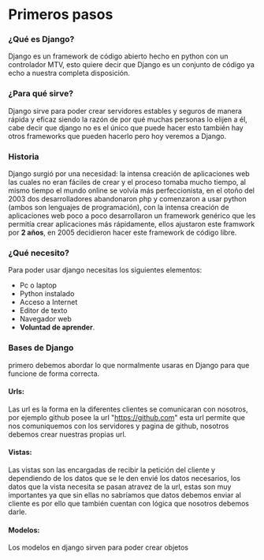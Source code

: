 # Primeros pasos

### ¿Qué es Django?
Django es un framework de código abierto hecho en python con un controlador MTV, esto quiere decir que Django es un conjunto de código ya echo a nuestra completa disposición.

### ¿Para qué sirve?
Django sirve para poder crear servidores estables y seguros de manera rápida y eficaz siendo la razón de por qué muchas personas lo elijen a él, cabe decir que django no es el único que puede hacer esto también hay otros frameworks que pueden hacerlo pero hoy veremos a Django.

### Historia
Django surgió por una necesidad: la intensa creación de aplicaciones web las cuales no eran fáciles de crear y el proceso tomaba mucho tiempo, al mismo tiempo el mundo online se volvía más perfeccionista, en el otoño del 2003 dos desarrolladores abandonaron php y comenzaron a usar python (ambos son lenguajes de programación), con la intensa creación de aplicaciones web poco a poco desarrollaron un framework genérico que les permitía crear aplicaciones más rápidamente, ellos ajustaron este framwork por **2 años**, en 2005 decidieron hacer este framework de código libre.

### ¿Qué necesito?
Para poder usar django necesitas los siguientes elementos:
* Pc o laptop
* Python instalado
* Acceso a Internet 
* Editor de texto
* Navegador web
* **Voluntad de aprender**. 

### Bases de Django
primero debemos abordar lo que normalmente usaras en Django para que funcione de forma correcta.

#### Urls:
Las url es la forma en la diferentes clientes se comunicaran con nosotros, por ejemplo github posee la url "https://github.com" esta url permite que nos comuniquemos con los servidores y pagina de github, nosotros debemos crear nuestras propias url.

#### Vistas:
Las vistas son las encargadas de recibir la petición del cliente y dependiendo de los datos que se le den envié los datos necesarios, los datos que la vista necesita se pasan atravez de la url, estas son muy importantes ya que sin ellas no sabríamos que datos debemos enviar al cliente es por ello que también cuentan con lógica que nosotros debemos darle.

#### Modelos:
Los modelos en django sirven para poder crear objetos 